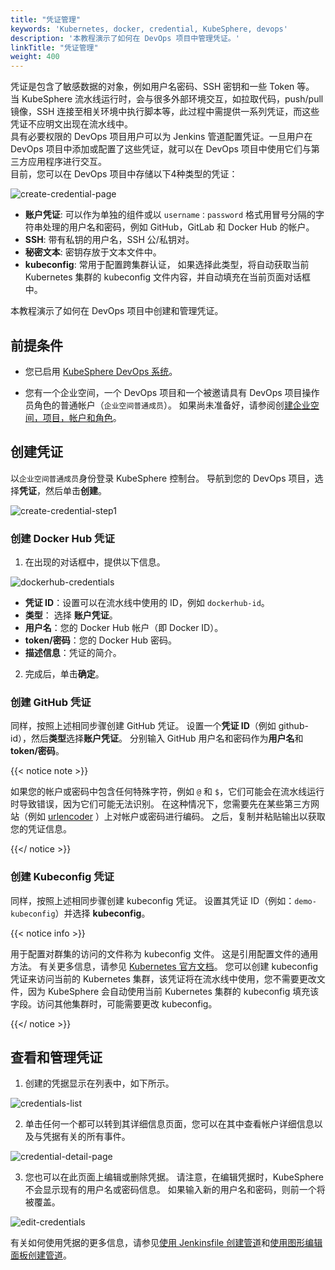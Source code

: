 ```yaml
---
title: "凭证管理"
keywords: 'Kubernetes, docker, credential, KubeSphere, devops'
description: '本教程演示了如何在 DevOps 项目中管理凭证。'
linkTitle: "凭证管理"
weight: 400
---
```


凭证是包含了敏感数据的对象，例如用户名密码、SSH 密钥和一些 Token 等。 当 KubeSphere 流水线运行时，会与很多外部环境交互，如拉取代码，push/pull 镜像，SSH 连接至相关环境中执行脚本等，此过程中需提供一系列凭证，而这些凭证不应明文出现在流水线中。</br>
具有必要权限的 DevOps 项目用户可以为 Jenkins 管道配置凭证。一旦用户在 DevOps 项目中添加或配置了这些凭证，就可以在 DevOps 项目中使用它们与第三方应用程序进行交互。</br>
目前，您可以在 DevOps 项目中存储以下4种类型的凭证：

![create-credential-page](/images/docs/devops-user-guide-zh/credential-management-zh/create-credential-page.png)

- **账户凭证**: 可以作为单独的组件或以 `username：password` 格式用冒号分隔的字符串处理的用户名和密码，例如 GitHub，GitLab 和 Docker Hub 的帐户。
- **SSH**: 带有私钥的用户名，SSH 公/私钥对。
- **秘密文本**: 密钥存放于文本文件中。
- **kubeconfig**: 常用于配置跨集群认证， 如果选择此类型，将自动获取当前 Kubernetes 集群的 kubeconfig 文件内容，并自动填充在当前页面对话框中。

本教程演示了如何在 DevOps 项目中创建和管理凭证。

## 前提条件

- 您已启用 [KubeSphere DevOps 系统](../../../pluggable-components/devops/)。

- 您有一个企业空间，一个 DevOps 项目和一个被邀请具有 DevOps 项目操作员角色的普通帐户（`企业空间普通成员`）。 如果尚未准备好，请参阅创[建企业空间，项目，帐户和角色](../../../quick-start/create-workspace-and-project/)。

## 创建凭证

以`企业空间普通成员`身份登录 KubeSphere 控制台。 导航到您的 DevOps 项目，选择**凭证**，然后单击**创建**。

![create-credential-step1](/images/docs/devops-user-guide-zh/credential-management-zh/create-credential-step1.png)

### 创建 Docker Hub 凭证

1. 在出现的对话框中，提供以下信息。

![dockerhub-credentials](/images/docs/devops-user-guide-zh/credential-management-zh/dockerhub-credentials.png)

- **凭证 ID**：设置可以在流水线中使用的 ID，例如 `dockerhub-id`。
- **类型**： 选择 **账户凭证**。
- **用户名**：您的 Docker Hub 帐户（即 Docker ID）。
- **token/密码**：您的 Docker Hub 密码。
- **描述信息**：凭证的简介。

2. 完成后，单击**确定**。


### 创建 GitHub 凭证

同样，按照上述相同步骤创建 GitHub 凭证。 设置一个**凭证 ID**（例如 github-id），然后**类型**选择**账户凭证**。 分别输入 GitHub 用户名和密码作为**用户名**和**token/密码**。

{{< notice note >}}

如果您的帐户或密码中包含任何特殊字符，例如 `@` 和 `$`，它们可能会在流水线运行时导致错误，因为它们可能无法识别。 在这种情况下，您需要先在某些第三方网站（例如 [urlencoder](https://www.urlencoder.org/) ）上对帐户或密码进行编码。 之后，复制并粘贴输出以获取您的凭证信息。

{{</ notice >}}

### 创建 Kubeconfig 凭证

同样，按照上述相同步骤创建 kubeconfig 凭证。 设置其凭证 ID（例如：`demo-kubeconfig`）并选择 **kubeconfig**。

{{< notice info >}}

用于配置对群集的访问的文件称为 kubeconfig 文件。 这是引用配置文件的通用方法。 有关更多信息，请参见 [Kubernetes 官方文档](https://kubernetes.io/docs/concepts/configuration/organize-cluster-access-kubeconfig/)。 您可以创建 kubeconfig 凭证来访问当前的 Kubernetes 集群，该凭证将在流水线中使用，您不需要更改文件，因为 KubeSphere 会自动使用当前 Kubernetes 集群的 kubeconfig 填充该字段。访问其他集群时，可能需要更改 kubeconfig。

{{</ notice >}}

## 查看和管理凭证

1. 创建的凭据显示在列表中，如下所示。

![credentials-list](/images/docs/devops-user-guide-zh/credential-management-zh/credentials-list.png)

2. 单击任何一个都可以转到其详细信息页面，您可以在其中查看帐户详细信息以及与凭据有关的所有事件。

![credential-detail-page](/images/docs/devops-user-guide-zh/credential-management-zh/credential-detail-page.png)

3. 您也可以在此页面上编辑或删除凭据。 请注意，在编辑凭据时，KubeSphere 不会显示现有的用户名或密码信息。 如果输入新的用户名和密码，则前一个将被覆盖。

![edit-credentials](/images/docs/devops-user-guide-zh/credential-management-zh/edit-credentials.png)

有关如何使用凭据的更多信息，请参见[使用 Jenkinsfile 创建管道](../create-a-pipeline-using-jenkinsfile/)和[使用图形编辑面板创建管道](../create-a-pipeline-using-graphical-editing-panel)。